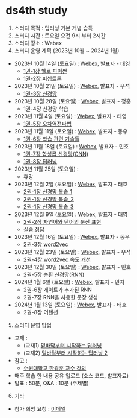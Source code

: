 # ds4th study
1) 스터디 목적 : 딥러닝 기본 개념 습득
2) 스터디 시간 : 토요일 오전 9시 부터 2시간
3) 스터디 장소 : Webex
4) 스터디 운영 계획 (2023년 10월 ~ 2024년 1월)
- 2023년 10월 14일 (토요일) : [Webex](https://lgehq.webex.com/lgehq/e.php?MTID=m27384004d20ed62572a923460a87f059), 발표자 - 태영
  - [1권-1장 헬로 파이썬](https://github.com/restful3/ds4th_study/blob/main/source/%EB%B0%91%EB%B0%94%EB%8B%A5%EB%B6%80%ED%84%B0_%EC%8B%9C%EC%9E%91%ED%95%98%EB%8A%94_%EB%94%A5%EB%9F%AC%EB%8B%9D/ch01_%ED%97%AC%EB%A1%9C_%ED%8C%8C%EC%9D%B4%EC%8D%AC_Song.ipynb)
  - [1권-2장 퍼셉트론](https://github.com/restful3/ds4th_study/blob/main/source/%EB%B0%91%EB%B0%94%EB%8B%A5%EB%B6%80%ED%84%B0_%EC%8B%9C%EC%9E%91%ED%95%98%EB%8A%94_%EB%94%A5%EB%9F%AC%EB%8B%9D/ch02_%ED%8D%BC%EC%85%89%ED%8A%B8%EB%A1%A0_Song.ipynb)
- 2023년 10월 21일 (토요일) : [Webex](https://lgehq.webex.com/lgehq/e.php?MTID=m6b1aabfc4defc94ac633ab7cf04f7208	), 발표자 - 우석
  - [1권-3장 신경망](https://github.com/restful3/ds4th_study/blob/main/source/%EB%B0%91%EB%B0%94%EB%8B%A5%EB%B6%80%ED%84%B0_%EC%8B%9C%EC%9E%91%ED%95%98%EB%8A%94_%EB%94%A5%EB%9F%AC%EB%8B%9D/ch03_%EC%8B%A0%EA%B2%BD%EB%A7%9D.ipynb)
- 2023년 10월 28일 (토요일) : [Webex](https://lgehq.webex.com/lgehq/e.php?MTID=mdea77f7c109436cba8812c295f52d36b	), 발표자 - 정훈
  - 1권-4장 신경망 학습
- 2023년 11월 4일 (토요일) : [Webex](https://lgehq.webex.com/lgehq/e.php?MTID=m940a0e833c567a6895a65b2814179cdf	), 발표자 - 태영
  - [1권-5장 오차역전파법](https://github.com/restful3/ds4th_study/blob/main/source/%EB%B0%91%EB%B0%94%EB%8B%A5%EB%B6%80%ED%84%B0_%EC%8B%9C%EC%9E%91%ED%95%98%EB%8A%94_%EB%94%A5%EB%9F%AC%EB%8B%9D/ch05_%EC%98%A4%EC%B0%A8%EC%97%AD%EC%A0%84%ED%8C%8C%EB%B2%95_Song.ipynb)
- 2023년 11월 11일 (토요일) : [Webex](https://lgehq.webex.com/lgehq/e.php?MTID=mecfbbccbadcbab875a818a3213077632	), 발표자 - 동우
  - [1권-6장 학습 관련 기술들](source/밑바닥부터_시작하는_딥러닝/ch06_학습_관련_기술들_dongwoo.ipynb)
- 2023년 11월 18일 (토요일) : [Webex](https://lgehq.webex.com/lgehq/e.php?MTID=m8a2daf05eaea4b14fbaa7c5086279f44	), 발표자 - 민호
  - [1권-7장 합성곱 신경망(CNN)](https://github.com/restful3/ds4th_study/blob/66e88da979b92408248bf19ee836b88a100334c1/source/%EB%B0%91%EB%B0%94%EB%8B%A5%EB%B6%80%ED%84%B0_%EC%8B%9C%EC%9E%91%ED%95%98%EB%8A%94_%EB%94%A5%EB%9F%AC%EB%8B%9D/ch07_%ED%95%A9%EC%84%B1%EA%B3%B1%EC%8B%A0%EA%B2%BD%EB%A7%9D_CNN_Minho.ipynb)
  - [1권-8장 딥러닝](https://github.com/restful3/ds4th_study/blob/14e29f5eb38cf4b3d7bf1327d6343da401ff0808/source/%EB%B0%91%EB%B0%94%EB%8B%A5%EB%B6%80%ED%84%B0_%EC%8B%9C%EC%9E%91%ED%95%98%EB%8A%94_%EB%94%A5%EB%9F%AC%EB%8B%9D/ch08_%EB%94%A5%EB%9F%AC%EB%8B%9D_Minho.ipynb)
- 2023년 11월 25일 (토요일) :
  - 휴강
- 2023년 12월 2일 (토요일) : [Webex](https://lgehq.webex.com/lgehq/e.php?MTID=m2590c4bc47379692b7faa37e804562be	), 발표자 - 태호
  - [2권-1장 신경망 복습_1](https://github.com/restful3/ds4th_study/blob/main/source/%EB%B0%91%EB%B0%94%EB%8B%A5%EB%B6%80%ED%84%B0_%EC%8B%9C%EC%9E%91%ED%95%98%EB%8A%94_%EB%94%A5%EB%9F%AC%EB%8B%9D_2/ch01_%EC%8B%A0%EA%B2%BD%EB%A7%9D_%EB%B3%B5%EC%8A%B5_Teo_1.ipynb)
  - [2권-1장 신경망 복습_2](https://github.com/restful3/ds4th_study/blob/main/source/%EB%B0%91%EB%B0%94%EB%8B%A5%EB%B6%80%ED%84%B0_%EC%8B%9C%EC%9E%91%ED%95%98%EB%8A%94_%EB%94%A5%EB%9F%AC%EB%8B%9D_2/ch01_%EC%8B%A0%EA%B2%BD%EB%A7%9D_%EB%B3%B5%EC%8A%B5_Teo_2.ipynb)
  - [2권-1장 신경망 복습_3](https://github.com/restful3/ds4th_study/blob/main/source/%EB%B0%91%EB%B0%94%EB%8B%A5%EB%B6%80%ED%84%B0_%EC%8B%9C%EC%9E%91%ED%95%98%EB%8A%94_%EB%94%A5%EB%9F%AC%EB%8B%9D_2/ch01_%EC%8B%A0%EA%B2%BD%EB%A7%9D_%EB%B3%B5%EC%8A%B5_Teo_3.ipynb)
- 2023년 12월 9일 (토요일) : [Webex](https://lgehq.webex.com/lgehq/e.php?MTID=m55fe65b36e4970a6bdba12aa2918c3d3	), 발표자 - 태영
  - [2권-2장 자연어와 단어의 분산 표현](https://github.com/restful3/ds4th_study/blob/main/source/%EB%B0%91%EB%B0%94%EB%8B%A5%EB%B6%80%ED%84%B0_%EC%8B%9C%EC%9E%91%ED%95%98%EB%8A%94_%EB%94%A5%EB%9F%AC%EB%8B%9D_2/ch02_%EC%9E%90%EC%97%B0%EC%96%B4%EC%99%80_%EB%8B%A8%EC%96%B4%EC%9D%98_%EB%B6%84%EC%82%B0_%ED%91%9C%ED%98%84_Song.ipynb)
  - [실습 정답](https://github.com/restful3/ds4th_study/blob/main/source/%EB%B0%91%EB%B0%94%EB%8B%A5%EB%B6%80%ED%84%B0_%EC%8B%9C%EC%9E%91%ED%95%98%EB%8A%94_%EB%94%A5%EB%9F%AC%EB%8B%9D_2/ch02_%EC%9E%90%EC%97%B0%EC%96%B4%EC%99%80_%EB%8B%A8%EC%96%B4%EC%9D%98_%EB%B6%84%EC%82%B0_%ED%91%9C%ED%98%84_%ED%85%8D%EC%8A%A4%ED%8A%B8%20%EB%B6%84%EB%A5%98%20%EC%8B%A4%EC%8A%B5_%EC%A0%95%EB%8B%B5_Song.ipynb)
- 2023년 12월 16일 (토요일) : [Webex](https://lgehq.webex.com/lgehq/e.php?MTID=m677a40f4c75437ba1793bf5afc0c976f	), 발표자 - 동우
  - [2권-3장 word2vec](https://github.com/restful3/ds4th_study/blob/main/source/밑바닥부터_시작하는_딥러닝_2/ch03_word2vec_dongwoo.ipynb)
- 2023년 12월 23일 (토요일) : [Webex](https://lgehq.webex.com/lgehq/e.php?MTID=m2746e0fd9057b231b0e6586df6bcafa3	), 발표자 - 우석
  - [2권-4장 word2vec 속도 개선](https://github.com/restful3/ds4th_study/blob/main/source/%EB%B0%91%EB%B0%94%EB%8B%A5%EB%B6%80%ED%84%B0_%EC%8B%9C%EC%9E%91%ED%95%98%EB%8A%94_%EB%94%A5%EB%9F%AC%EB%8B%9D_2/ch04_Word2Vec%EC%86%8D%EB%8F%84%EA%B0%9C%EC%84%A0_wooseok.ipynb)
- 2023년 12월 30일 (토요일) : [Webex](https://lgehq.webex.com/lgehq/e.php?MTID=m4831a03966c73c29a56da85397df9058), 발표자 - 민호
  - 2권-5장 순환 신경망(RNN)
- 2024년 1월 6일 (토요일) : [Webex](https://lgehq.webex.com/lgehq/e.php?MTID=m813c08479b203d8adfb0546953e913df), 발표자 - 민지
  - 2권-6장 게이트가 추가된 RNN
  - 2권-7장 RNN을 사용한 문장 생성
- 2024년 1월 13일 (토요일) : [Webex](https://lgehq.webex.com/lgehq/e.php?MTID=m6a0c4a5ef592fd2d515452895238863a), 발표자 - 태호
  - 2권-8장 어텐션
    
5) 스터디 운영 방법
- 교재 :
  - (교재1) [밑바닥부터 시작하는 딥러닝](https://ridibooks.com/books/443000454?_s=search&_q=%EB%B0%91%EB%B0%94%EB%8B%A5%EB%B6%80%ED%84%B0+%EC%8B%9C%EC%9E%91%ED%95%98%EB%8A%94+%EB%94%A5%EB%9F%AC%EB%8B%9D&_rdt_sid=search&_rdt_idx=0)
  - (교재2) [밑바닥부터 시작하는 딥러닝 2](https://ridibooks.com/books/443000691?_s=search&_q=%EB%B0%91%EB%B0%94%EB%8B%A5%EB%B6%80%ED%84%B0+%EC%8B%9C%EC%9E%91%ED%95%98%EB%8A%94+%EB%94%A5%EB%9F%AC%EB%8B%9D&_rdt_sid=search&_rdt_idx=1)
- 참고 :
  - [수원대학교 한경훈 교수 강의](https://www.youtube.com/@SlowAI/playlists)
- 매주 학습 한 내용 공유 업로드 (소스 코드, 발표자료)
- 발표 : 50분, Q&A : 10분 (주제별) 

6) 기타
- 참가 희망 요청 : [이메일](restful3@gmail.com)
